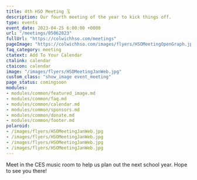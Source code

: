 ```yaml
---
title: 4th HSO Meeting 🗓️
description: Our fourth meeting of the year to kick things off.
type: events
event_date: 2023-04-25 6:00:00 +0000
url: "/meetings/05062023"
fullUrl: "https://colwichhso.com/meetings"
pageImage: "https://colwichhso.com/images/flyers/HSOMeetingOpenGraph.jpg"
faq_category: meeting
ctatext: Add To Your Calendar
ctalink: calendar
ctaicon: calendar
image: "/images/flyers/HSOMeetingJanWeb.jpg"
custom_class: "show_image event_meeting"
page_status: comingsoon
modules:
- modules/common/featured_image.md
- modules/common/faq.md
- modules/common/calendar.md
- modules/common/sponsors.md
- modules/common/donate.md
- modules/common/footer.md
polaroid: 
- /images/flyers/HSOMeetingJanWeb.jpg
- /images/flyers/HSOMeetingJanWeb.jpg
- /images/flyers/HSOMeetingJanWeb.jpg
- /images/flyers/HSOMeetingJanWeb.jpg
---
```

Meet in the CES music room to help us plan out the next school year. Hope to see you there!